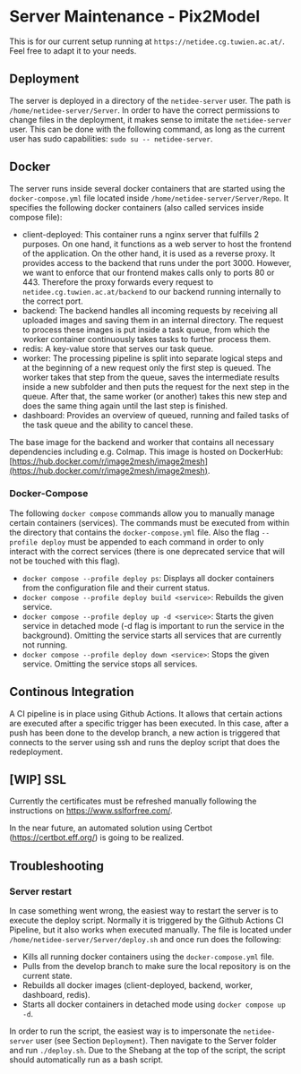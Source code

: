 # Server Maintenance - Pix2Model

This is for our current setup running at `https://netidee.cg.tuwien.ac.at/`. Feel free to adapt it to your needs.

## Deployment

The server is deployed in a directory of the `netidee-server` user. The path is `/home/netidee-server/Server`. In order to have the correct permissions to change files in the deployment, it makes sense to imitate the `netidee-server` user. This can be done with the following command, as long as the current user has sudo capabilities: `sudo su -- netidee-server`.

## Docker

The server runs inside several docker containers that are started using the `docker-compose.yml` file located inside `/home/netidee-server/Server/Repo`. It specifies the following docker containers (also called services inside compose file):

* client-deployed: This container runs a nginx server that fulfills 2 purposes. On one hand, it functions as a web server to host the frontend of the application. On the other hand, it is used as a reverse proxy. It provides access to the backend that runs under the port 3000. However, we want to enforce that our frontend makes calls only to ports 80 or 443. Therefore the proxy forwards every request to `netidee.cg.tuwien.ac.at/backend` to our backend running internally to the correct port.
* backend: The backend handles all incoming requests by receiving all uploaded images and saving them in an internal directory. The request to process these images is put inside a task queue, from which the worker container continuously takes tasks to further process them.
* redis: A key-value store that serves our task queue.
* worker: The processing pipeline is split into separate logical steps and at the beginning of a new request only the first step is queued. The worker takes that step from the queue, saves the intermediate results inside a new subfolder and then puts the request for the next step in the queue. After that, the same worker (or another) takes this new step and does the same thing again until the last step is finished.
* dashboard: Provides an overview of queued, running and failed tasks of the task queue and the ability to cancel these.

The base image for the backend and worker that contains all necessary dependencies including e.g. Colmap. This image is hosted on DockerHub: [https://hub.docker.com/r/image2mesh/image2mesh](https://hub.docker.com/r/image2mesh/image2mesh).


### Docker-Compose

The following `docker compose` commands allow you to manually manage certain containers (services). The commands must be executed from within the directory that contains the `docker-compose.yml` file. Also the flag `--profile deploy` must be appended to each command in order to only interact with the correct services (there is one deprecated service that will not be touched with this flag).

* `docker compose --profile deploy ps`: Displays all docker containers from the configuration file and their current status.
* `docker compose --profile deploy build <service>`: Rebuilds the given service.
* `docker compose --profile deploy up -d <service>`: Starts the given service in detached mode (-d flag is important to run the service in the background). Omitting the service starts all services that are currently not running.
* `docker compose --profile deploy down <service>`: Stops the given service. Omitting the service stops all services.


## Continous Integration

A CI pipeline is in place using Github Actions. It allows that certain actions are executed after a specific trigger has been executed. In this case, after a push has been done to the develop branch, a new action is triggered that connects to the server using ssh and runs the deploy script that does the redeployment.

## [WIP] SSL

Currently the certificates must be refreshed manually following the instructions on https://www.sslforfree.com/. 

In the near future, an automated solution using Certbot (https://certbot.eff.org/) is going to be realized.

## Troubleshooting
### Server restart

In case something went wrong, the easiest way to restart the server is to execute the deploy script. Normally it is triggered by the Github Actions CI Pipeline, but it also works when executed manually. The file is located under `/home/netidee-server/Server/deploy.sh` and once run does the following:

* Kills all running docker containers using the `docker-compose.yml` file.
* Pulls from the develop branch to make sure the local repository is on the current state.
* Rebuilds all docker images (client-deployed, backend, worker, dashboard, redis).
* Starts all docker containers in detached mode using `docker compose up -d`.

In order to run the script, the easiest way is to impersonate the `netidee-server` user (see Section `Deployment`). Then navigate to the Server folder and run `./deploy.sh`. Due to the Shebang at the top of the script, the script should automatically run as a bash script.